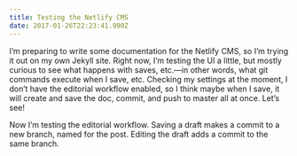 ```yaml
---
title: Testing the Netlify CMS
date: 2017-01-26T22:23:41.990Z
---
```


I’m preparing to write some documentation for the Netlify CMS, so I’m trying it out on my own Jekyll site. Right now, I’m testing the UI a little, but mostly curious to see what happens with saves, etc.—in other words, what git commands execute when I save, etc. Checking my settings at the moment, I don’t have the editorial workflow enabled, so I think maybe when I save, it will create and save the doc, commit, and push to master all at once. Let’s see!

Now I’m testing the editorial workflow. Saving a draft makes a commit to a new branch, named for the post. Editing the draft adds a commit to the same branch.